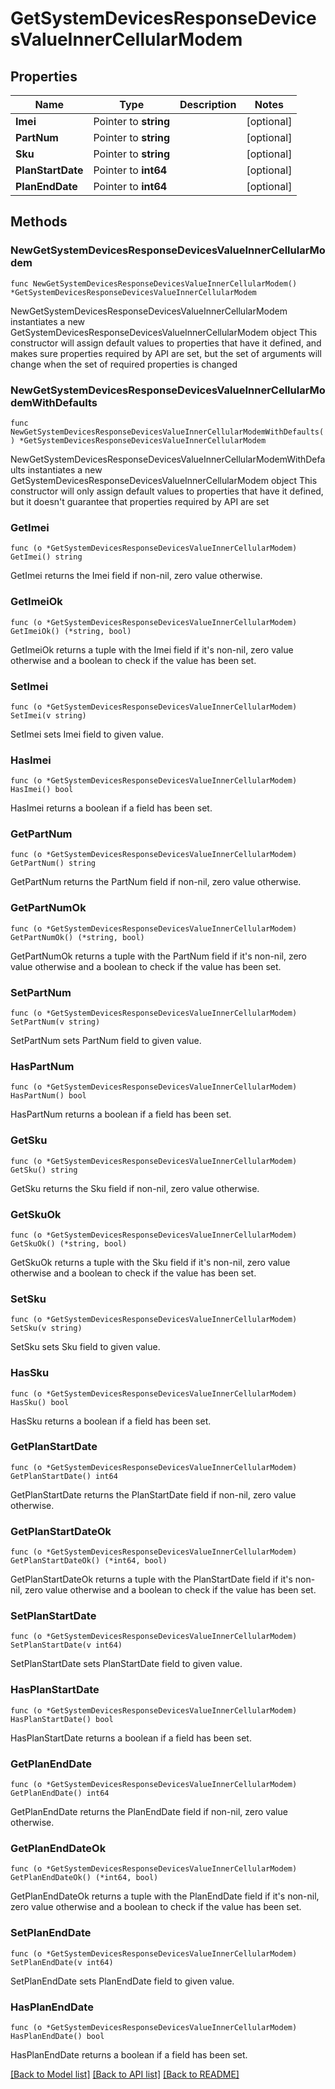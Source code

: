 # GetSystemDevicesResponseDevicesValueInnerCellularModem

## Properties

Name | Type | Description | Notes
------------ | ------------- | ------------- | -------------
**Imei** | Pointer to **string** |  | [optional] 
**PartNum** | Pointer to **string** |  | [optional] 
**Sku** | Pointer to **string** |  | [optional] 
**PlanStartDate** | Pointer to **int64** |  | [optional] 
**PlanEndDate** | Pointer to **int64** |  | [optional] 

## Methods

### NewGetSystemDevicesResponseDevicesValueInnerCellularModem

`func NewGetSystemDevicesResponseDevicesValueInnerCellularModem() *GetSystemDevicesResponseDevicesValueInnerCellularModem`

NewGetSystemDevicesResponseDevicesValueInnerCellularModem instantiates a new GetSystemDevicesResponseDevicesValueInnerCellularModem object
This constructor will assign default values to properties that have it defined,
and makes sure properties required by API are set, but the set of arguments
will change when the set of required properties is changed

### NewGetSystemDevicesResponseDevicesValueInnerCellularModemWithDefaults

`func NewGetSystemDevicesResponseDevicesValueInnerCellularModemWithDefaults() *GetSystemDevicesResponseDevicesValueInnerCellularModem`

NewGetSystemDevicesResponseDevicesValueInnerCellularModemWithDefaults instantiates a new GetSystemDevicesResponseDevicesValueInnerCellularModem object
This constructor will only assign default values to properties that have it defined,
but it doesn't guarantee that properties required by API are set

### GetImei

`func (o *GetSystemDevicesResponseDevicesValueInnerCellularModem) GetImei() string`

GetImei returns the Imei field if non-nil, zero value otherwise.

### GetImeiOk

`func (o *GetSystemDevicesResponseDevicesValueInnerCellularModem) GetImeiOk() (*string, bool)`

GetImeiOk returns a tuple with the Imei field if it's non-nil, zero value otherwise
and a boolean to check if the value has been set.

### SetImei

`func (o *GetSystemDevicesResponseDevicesValueInnerCellularModem) SetImei(v string)`

SetImei sets Imei field to given value.

### HasImei

`func (o *GetSystemDevicesResponseDevicesValueInnerCellularModem) HasImei() bool`

HasImei returns a boolean if a field has been set.

### GetPartNum

`func (o *GetSystemDevicesResponseDevicesValueInnerCellularModem) GetPartNum() string`

GetPartNum returns the PartNum field if non-nil, zero value otherwise.

### GetPartNumOk

`func (o *GetSystemDevicesResponseDevicesValueInnerCellularModem) GetPartNumOk() (*string, bool)`

GetPartNumOk returns a tuple with the PartNum field if it's non-nil, zero value otherwise
and a boolean to check if the value has been set.

### SetPartNum

`func (o *GetSystemDevicesResponseDevicesValueInnerCellularModem) SetPartNum(v string)`

SetPartNum sets PartNum field to given value.

### HasPartNum

`func (o *GetSystemDevicesResponseDevicesValueInnerCellularModem) HasPartNum() bool`

HasPartNum returns a boolean if a field has been set.

### GetSku

`func (o *GetSystemDevicesResponseDevicesValueInnerCellularModem) GetSku() string`

GetSku returns the Sku field if non-nil, zero value otherwise.

### GetSkuOk

`func (o *GetSystemDevicesResponseDevicesValueInnerCellularModem) GetSkuOk() (*string, bool)`

GetSkuOk returns a tuple with the Sku field if it's non-nil, zero value otherwise
and a boolean to check if the value has been set.

### SetSku

`func (o *GetSystemDevicesResponseDevicesValueInnerCellularModem) SetSku(v string)`

SetSku sets Sku field to given value.

### HasSku

`func (o *GetSystemDevicesResponseDevicesValueInnerCellularModem) HasSku() bool`

HasSku returns a boolean if a field has been set.

### GetPlanStartDate

`func (o *GetSystemDevicesResponseDevicesValueInnerCellularModem) GetPlanStartDate() int64`

GetPlanStartDate returns the PlanStartDate field if non-nil, zero value otherwise.

### GetPlanStartDateOk

`func (o *GetSystemDevicesResponseDevicesValueInnerCellularModem) GetPlanStartDateOk() (*int64, bool)`

GetPlanStartDateOk returns a tuple with the PlanStartDate field if it's non-nil, zero value otherwise
and a boolean to check if the value has been set.

### SetPlanStartDate

`func (o *GetSystemDevicesResponseDevicesValueInnerCellularModem) SetPlanStartDate(v int64)`

SetPlanStartDate sets PlanStartDate field to given value.

### HasPlanStartDate

`func (o *GetSystemDevicesResponseDevicesValueInnerCellularModem) HasPlanStartDate() bool`

HasPlanStartDate returns a boolean if a field has been set.

### GetPlanEndDate

`func (o *GetSystemDevicesResponseDevicesValueInnerCellularModem) GetPlanEndDate() int64`

GetPlanEndDate returns the PlanEndDate field if non-nil, zero value otherwise.

### GetPlanEndDateOk

`func (o *GetSystemDevicesResponseDevicesValueInnerCellularModem) GetPlanEndDateOk() (*int64, bool)`

GetPlanEndDateOk returns a tuple with the PlanEndDate field if it's non-nil, zero value otherwise
and a boolean to check if the value has been set.

### SetPlanEndDate

`func (o *GetSystemDevicesResponseDevicesValueInnerCellularModem) SetPlanEndDate(v int64)`

SetPlanEndDate sets PlanEndDate field to given value.

### HasPlanEndDate

`func (o *GetSystemDevicesResponseDevicesValueInnerCellularModem) HasPlanEndDate() bool`

HasPlanEndDate returns a boolean if a field has been set.


[[Back to Model list]](../README.md#documentation-for-models) [[Back to API list]](../README.md#documentation-for-api-endpoints) [[Back to README]](../README.md)


